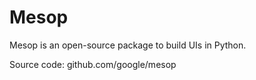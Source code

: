 # Mesop

Mesop is an open-source package to build UIs in Python.

Source code: github.com/google/mesop

